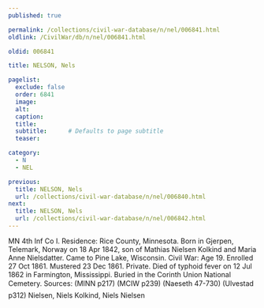 ```yaml
---
published: true

permalink: /collections/civil-war-database/n/nel/006841.html
oldlink: /CivilWar/db/n/nel/006841.html

oldid: 006841

title: NELSON, Nels

pagelist:
  exclude: false
  order: 6841
  image: 
  alt:
  caption:
  title:
  subtitle:      # Defaults to page subtitle
  teaser:

category: 
  - N 
  - NEL

previous:
  title: NELSON, Nels
  url: /collections/civil-war-database/n/nel/006840.html  
next:
  title: NELSON, Nels
  url: /collections/civil-war-database/n/nel/006842.html   
---
```

MN 4th Inf Co I. Residence: Rice County, Minnesota. Born in Gjerpen, Telemark, Norway on 18 Apr 1842, son of Mathias Nielsen Kolkind and Maria Anne Nielsdatter. Came to Pine Lake, Wisconsin. Civil War: Age 19. Enrolled 27 Oct 1861. Mustered 23 Dec 1861. Private. Died of typhoid fever on 12 Jul 1862 in Farmington, Mississippi. Buried in the Corinth Union National Cemetery. Sources: (MINN p217) (MCIW p239) (Naeseth &#146;47-730) (Ulvestad p312) &#147;Nielsen, Niels&#148; &#147;Kolkind, Niels Nielsen&#148;